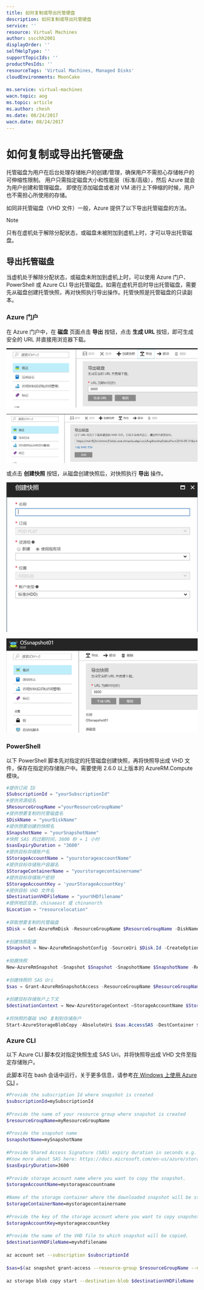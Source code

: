 ```yaml
---
title: 如何复制或导出托管硬盘
description: 如何复制或导出托管硬盘
service: ''
resource: Virtual Machines
author: sscchh2001
displayOrder: ''
selfHelpType: ''
supportTopicIds: ''
productPesIds: ''
resourceTags: 'Virtual Machines, Managed Disks'
cloudEnvironments: MoonCake

ms.service: virtual-machines
wacn.topic: aog
ms.topic: article
ms.author: chesh
ms.date: 08/24/2017
wacn.date: 08/24/2017
---
```

# 如何复制或导出托管硬盘

托管磁盘为用户在后台处理存储帐户的创建/管理，确保用户不需担心存储帐户的可伸缩性限制。 用户只需指定磁盘大小和性能层（标准/高级），然后 Azure 就会为用户创建和管理磁盘。 即使在添加磁盘或者对 VM 进行上下伸缩的时候，用户也不需担心所使用的存储。

如同非托管磁盘（VHD 文件）一般，Azure 提供了以下导出托管磁盘的方法。

> [!NOTE]
> 只有在虚机处于解除分配状态，或磁盘未被附加到虚机上时，才可以导出托管磁盘。

## 导出托管磁盘

当虚机处于解除分配状态，或磁盘未附加到虚机上时，可以使用 Azure 门户、PowerShell 或 Azure CLI 导出托管磁盘。如需在虚机开启时导出托管磁盘，需要先从磁盘创建托管快照，再对快照执行导出操作。托管快照是托管磁盘的只读副本。

### Azure 门户

在 Azure 门户中，在 **磁盘** 页面点击 **导出** 按钮，点击 **生成 URL** 按钮，即可生成安全的 URL 并直接用浏览器下载。

![portal-1](media/aog-virtual-machines-howto-export-managed-disks/portal-1.png)

![portal-2](media/aog-virtual-machines-howto-export-managed-disks/portal-2.png)

或点击 **创建快照** 按钮，从磁盘创建快照后，对快照执行 **导出** 操作。

![portal-3](media/aog-virtual-machines-howto-export-managed-disks/portal-3.png)

![portal-4](media/aog-virtual-machines-howto-export-managed-disks/portal-4.png)

### PowerShell

以下 PowerShell 脚本先对指定的托管磁盘创建快照，再将快照导出成 VHD 文件，保存在指定的存储账户中。需要使用 2.6.0 以上版本的 AzureRM.Compute 模块。

```PowerShell
#提供订阅 ID
$SubscriptionId = "yourSubscriptionId"
#提供资源组名
$ResourceGroupName ="yourResourceGroupName"
#提供想要复制的托管磁盘名
$DiskName = "yourDiskName"
#提供想要创建的快照名
$SnapshotName = "yourSnapshotName"
#快照 SAS 的过期时间，3600 秒 = 1 小时
$sasExpiryDuration = "3600"
#提供目标存储账户名
$StorageAccountName = "yourstorageaccountName"
#提供目标存储账户容器名
$StorageContainerName = "yourstoragecontainername"
#提供目标存储账户密钥
$StorageAccountKey = 'yourStorageAccountKey'
#提供目标 VHD 文件名
$DestinationVHDFileName = "yourVHDfilename"
#提供地区信息，chinaeast 或 chinanorth
$Location = "resourcelocation"

#获取想要复制的托管磁盘
$Disk = Get-AzureRmDisk -ResourceGroupName $ResourceGroupName -DiskName $DiskName 

#创建快照配置
$Snapshot = New-AzureRmSnapshotConfig -SourceUri $Disk.Id -CreateOption Copy -Location $Location

#拍摄快照
New-AzureRmSnapshot -Snapshot $Snapshot -SnapshotName $SnapshotName -ResourceGroupName $ResourceGroupName 

#创建快照的 SAS Uri	
$sas = Grant-AzureRmSnapshotAccess -ResourceGroupName $ResourceGroupName -SnapshotName $SnapshotName -DurationInSecond $sasExpiryDuration -Access Read 
 
#创建目标存储账户上下文
$destinationContext = New-AzureStorageContext –StorageAccountName $StorageAccountName -StorageAccountKey $StorageAccountKey  

#将快照的基础 VHD 复制到存储账户
Start-AzureStorageBlobCopy -AbsoluteUri $sas.AccessSAS -DestContainer $StorageContainerName -DestContext $destinationContext -DestBlob $DestinationVHDFileName 
```

### Azure CLI

以下 Azure CLI 脚本仅对指定快照生成 SAS Uri，并将快照导出成 VHD 文件至指定存储账户。

此脚本可在 bash 会话中运行，关于更多信息，请参考[在 Windows 上使用 Azure CLI](https://docs.azure.cn/zh-cn/virtual-machines/windows/cli-options) 。

```bash
#Provide the subscription Id where snapshot is created
$subscriptionId=mySubscriptionId

#Provide the name of your resource group where snapshot is created
$resourceGroupName=myResourceGroupName

#Provide the snapshot name 
$snapshotName=mySnapshotName

#Provide Shared Access Signature (SAS) expiry duration in seconds e.g. 3600.
#Know more about SAS here: https://docs.microsoft.com/en-us/azure/storage/storage-dotnet-shared-access-signature-part-1
$sasExpiryDuration=3600

#Provide storage account name where you want to copy the snapshot. 
$storageAccountName=mystorageaccountname

#Name of the storage container where the downloaded snapshot will be stored
$storageContainerName=mystoragecontainername

#Provide the key of the storage account where you want to copy snapshot. 
$storageAccountKey=mystorageaccountkey

#Provide the name of the VHD file to which snapshot will be copied.
$destinationVHDFileName=myvhdfilename

az account set --subscription $subscriptionId

$sas=$(az snapshot grant-access --resource-group $resourceGroupName --name $snapshotName --duration-in-seconds $sasExpiryDuration --query [accessSas] -o tsv)

az storage blob copy start --destination-blob $destinationVHDFileName --destination-container $storageContainerName --account-name $storageAccountName --account-key $storageAccountKey --source-uri $sas
```